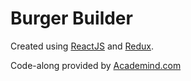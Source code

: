 # Burger Builder

Created using [ReactJS](http://reactjs.org) and [Redux](http//redux.js.org).

Code-along provided by [Academind.com](http://www.academind.com)
